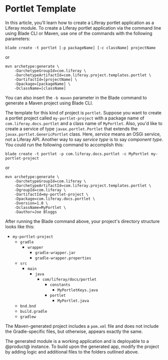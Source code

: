 # Portlet Template [](id=using-the-portlet-template)

In this article, you'll learn how to create a Liferay portlet application
as a Liferay module. To create a Liferay portlet application via the command
line using Blade CLI or Maven, use one of the commands with the following
parameters:

    blade create -t portlet [-p packageName] [-c className] projectName

or

    mvn archetype:generate \
        -DarchetypeGroupId=com.liferay \
        -DarchetypeArtifactId=com.liferay.project.templates.portlet \
        -DartifactId=[projectName] \
        -Dpackage=[packageName] \
        -DclassName=[className]

You can also insert the `-b maven` parameter in the Blade command to generate a
Maven project using Blade CLI.

The template for this kind of project is `portlet`. Suppose you want to create a
portlet project called `my-portlet-project` with a package name of
`com.liferay.docs.portlet` and a class name of `MyPortlet`. Also, you'd like to
create a service of type `javax.portlet.Portlet` that extends the
`javax.portlet.GenericPortlet` class. Here, *service* means an OSGi service, not
a Liferay API. Another way to say *service type* is to say *component type*. You
could run the following command to accomplish this:

    blade create -t portlet -p com.liferay.docs.portlet -c MyPortlet my-portlet-project

or

    mvn archetype:generate \
        -DarchetypeGroupId=com.liferay \
        -DarchetypeArtifactId=com.liferay.project.templates.portlet \
        -DgroupId=com.liferay \
        -DartifactId=my-portlet-project \
        -Dpackage=com.liferay.docs.portlet \
        -Dversion=1.0 \
        -DclassName=MyPortlet \
        -Dauthor=Joe Bloggs

After running the Blade command above, your project's directory structure looks
like this:

- `my-portlet-project`
    - `gradle`
        - `wrapper`
            - `gradle-wrapper.jar`
            - `gradle-wrapper.properties`
    - `src`
        - `main`
            - `java`
                - `com/liferay/docs/portlet`
                    - `constants`
                        - `MyPortletKeys.java`
                    - `portlet`
                        - `MyPortlet.java`
    - `bnd.bnd`
    - `build.gradle`
    - `gradlew`

The Maven-generated project includes a `pom.xml` file and does not include the
Gradle-specific files, but otherwise, appears exactly the same.

The generated module is a working application and is deployable to a @product@
instance. To build upon the generated app, modify the project by adding logic
and additional files to the folders outlined above.

